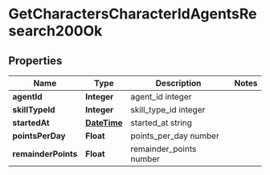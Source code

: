 
# GetCharactersCharacterIdAgentsResearch200Ok

## Properties
Name | Type | Description | Notes
------------ | ------------- | ------------- | -------------
**agentId** | **Integer** | agent_id integer | 
**skillTypeId** | **Integer** | skill_type_id integer | 
**startedAt** | [**DateTime**](DateTime.md) | started_at string | 
**pointsPerDay** | **Float** | points_per_day number | 
**remainderPoints** | **Float** | remainder_points number | 



